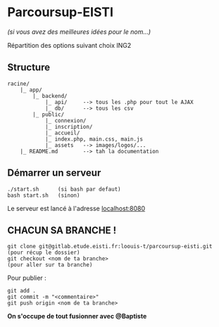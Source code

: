 # Parcoursup-EISTI

*(si vous avez des meilleures idées pour le nom...)*

Répartition des options suivant choix ING2

## Structure

```
racine/
    |_ app/
        |_ backend/
            |_ api/     --> tous les .php pour tout le AJAX
            |_ db/      --> tous les csv
        |_ public/
            |_ connexion/
            |_ inscription/
            |_ accueil/
            |_ index.php, main.css, main.js
            |_ assets   --> images/logos/...
    |_ README.md        --> tah la documentation
```

## Démarrer un serveur

```
./start.sh      (si bash par defaut)
bash start.sh   (sinon)
```

Le serveur est lancé à l'adresse [localhost:8080]('http://localhost:8080')


## CHACUN SA BRANCHE !

```
git clone git@gitlab.etude.eisti.fr:loouis-t/parcoursup-eisti.git   (pour récup le dossier)
git checkout <nom de ta branche>                                    (pour aller sur ta branche)
```

Pour publier :

```
git add .
git commit -m "<commentaire>"
git push origin <nom de ta branche>
```

**On s'occupe de tout fusionner avec @Baptiste**
